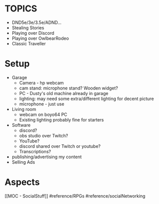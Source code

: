 # TOPICS
- DND5e/3e/3.5e/ADND...
- Stealing Stories
- Playing over Discord
- Playing over OwlbearRodeo
- Classic Traveller
# Setup
- Garage
	- Camera - hp webcam
	- cam stand: microphone stand?  Wooden widget?
	- PC - Dusty's old machine already in garage
	- lighting: may need some extra/different lighting for decent picture
	- microphone - just use 
- Living room
	- webcam on boyo64 PC
	- Existing lighting probably fine for starters
- Software
	- discord?
	- obs studio over Twitch?
	- YouTube?
	- discord shared over Twitch or youtube?
	- Transcriptions?
- publishing/advertising my content
- Selling Ads
# Aspects

[[MOC - SocialStuff]]
#reference/RPGs 
#reference/socialNetworking 
